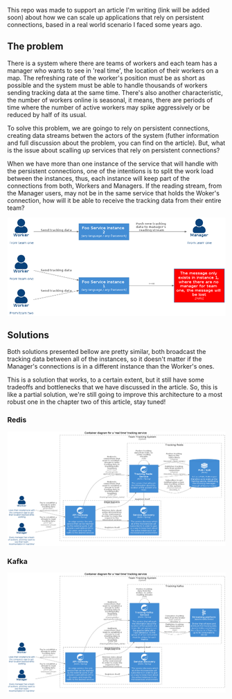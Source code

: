 This repo was made to support an article I'm writing (link will be added soon) about how we can scale up applications that rely on persistent connections, based in a real world scenario I faced some years ago.

## The problem

There is a system where there are teams of workers and each team has a manager who wants to see in 'real time', the location of their workers on a map. The refreshing rate of the worker's position must be as short as possible and the system must be able to handle thousands of workers sending tracking data at the same time. There's also another characteristic, the number of workers online is seasonal, it means, there are periods of time where the number of active workers may spike aggressively or be reduced by half of its usual.

To solve this problem, we are goingo to rely on persistent connections, creating data streams betwen the actors of the system (futher information and full discussion about the problem, you can find on the article). But, what is the issue about scalling up services that rely on persistent connections?

When we have more than one instance of the service that will handle with the persistent connections, one of the intentions is to split the work load between the instances, thus, each instance will keep part of the connections from both, Workers and Managers. If the reading stream, from the Manager users, may not be in the same service that holds the Woker's connection, how will it be able to receive the tracking data from their entire team?

![Representation of the work splitting between the service instances](./arch_figures/persistent_connection_problem.png)

## Solutions

Both solutions presented bellow are pretty similar, both broadcast the tracking data between all of the instances, so it doesn't matter if the Manager's connections is in a different instance than the Worker's ones.

This is a solution that works, to a certain extent, but it still have some tradeoffs and bottlenecks that we have discussed in the article. So, this is like a partial solution, we're still going to improve this architecture to a most robust one in the chapter two of this article, stay tuned!

### Redis

![Architectural proposal for the redis solution](./arch_figures/redis_solution.png)


### Kafka

![Architectural proposal for the redis solution](./arch_figures/kafka_solution.png)